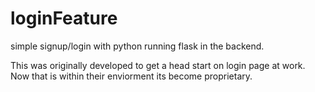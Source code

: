 # loginFeature
simple signup/login with python running flask in the backend.

This was originally developed to get a head start on login page at work. Now that is within their enviorment its become proprietary. 
